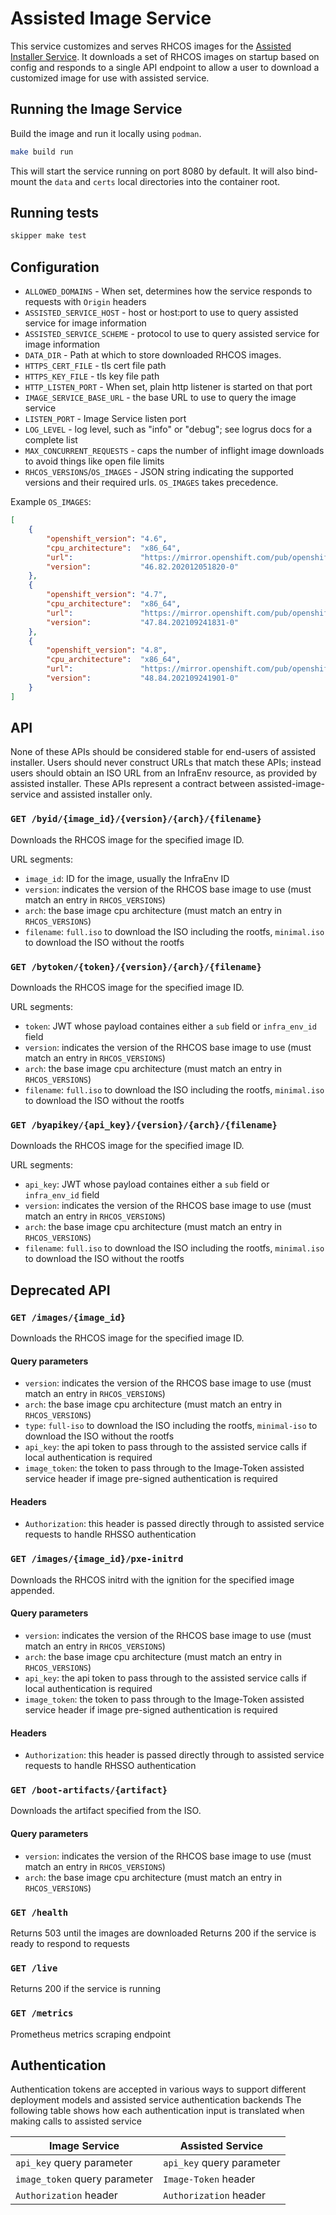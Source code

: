 # Assisted Image Service

This service customizes and serves RHCOS images for the [Assisted Installer Service](https://github.com/openshift/assisted-service).
It downloads a set of RHCOS images on startup based on config and responds to a single API endpoint to allow a user to download a customized image for use with assisted service.

## Running the Image Service

Build the image and run it locally using `podman`.

```bash
make build run
```

This will start the service running on port 8080 by default.
It will also bind-mount the `data` and `certs` local directories into the container root.

## Running tests

```bash
skipper make test
```

## Configuration

- `ALLOWED_DOMAINS` - When set, determines how the service responds to requests with `Origin` headers
- `ASSISTED_SERVICE_HOST` - host or host:port to use to query assisted service for image information
- `ASSISTED_SERVICE_SCHEME` - protocol to use to query assisted service for image information
- `DATA_DIR` - Path at which to store downloaded RHCOS images.
- `HTTPS_CERT_FILE` - tls cert file path
- `HTTPS_KEY_FILE` - tls key file path
- `HTTP_LISTEN_PORT` - When set, plain http listener is started on that port
- `IMAGE_SERVICE_BASE_URL` - the base URL to use to query the image service
- `LISTEN_PORT` - Image Service listen port
- `LOG_LEVEL` - log level, such as "info" or "debug"; see logrus docs for a complete list
- `MAX_CONCURRENT_REQUESTS` - caps the number of inflight image downloads to avoid things like open file limits
- `RHCOS_VERSIONS`/`OS_IMAGES` - JSON string indicating the supported versions and their required urls. `OS_IMAGES` takes precedence.

Example `OS_IMAGES`:
```json
[
	{
		"openshift_version": "4.6",
		"cpu_architecture":  "x86_64",
		"url":               "https://mirror.openshift.com/pub/openshift-v4/x86_64/dependencies/rhcos/4.6/4.6.8/rhcos-4.6.8-x86_64-live.x86_64.iso",
		"version":           "46.82.202012051820-0"
	},
	{
		"openshift_version": "4.7",
		"cpu_architecture":  "x86_64",
		"url":               "https://mirror.openshift.com/pub/openshift-v4/x86_64/dependencies/rhcos/4.7/4.7.33/rhcos-4.7.33-x86_64-live.x86_64.iso",
		"version":           "47.84.202109241831-0"
	},
	{
		"openshift_version": "4.8",
		"cpu_architecture":  "x86_64",
		"url":               "https://mirror.openshift.com/pub/openshift-v4/x86_64/dependencies/rhcos/4.8/4.8.14/rhcos-4.8.14-x86_64-live.x86_64.iso",
		"version":           "48.84.202109241901-0"
	}
]
```

## API

None of these APIs should be considered stable for end-users of assisted
installer. Users should never construct URLs that match these APIs; instead
users should obtain an ISO URL from an InfraEnv resource, as provided by
assisted installer. These APIs represent a contract between
assisted-image-service and assisted installer only.

### `GET /byid/{image_id}/{version}/{arch}/{filename}`

Downloads the RHCOS image for the specified image ID.

URL segments:
- `image_id`: ID for the image, usually the InfraEnv ID
- `version`: indicates the version of the RHCOS base image to use (must match an entry in `RHCOS_VERSIONS`)
- `arch`: the base image cpu architecture (must match an entry in `RHCOS_VERSIONS`)
- `filename`: `full.iso` to download the ISO including the rootfs, `minimal.iso` to download the ISO without the rootfs

### `GET /bytoken/{token}/{version}/{arch}/{filename}`

Downloads the RHCOS image for the specified image ID.

URL segments:
- `token`: JWT whose payload containes either a `sub` field or `infra_env_id` field
- `version`: indicates the version of the RHCOS base image to use (must match an entry in `RHCOS_VERSIONS`)
- `arch`: the base image cpu architecture (must match an entry in `RHCOS_VERSIONS`)
- `filename`: `full.iso` to download the ISO including the rootfs, `minimal.iso` to download the ISO without the rootfs

### `GET /byapikey/{api_key}/{version}/{arch}/{filename}`

Downloads the RHCOS image for the specified image ID.

URL segments:
- `api_key`: JWT whose payload containes either a `sub` field or `infra_env_id` field
- `version`: indicates the version of the RHCOS base image to use (must match an entry in `RHCOS_VERSIONS`)
- `arch`: the base image cpu architecture (must match an entry in `RHCOS_VERSIONS`)
- `filename`: `full.iso` to download the ISO including the rootfs, `minimal.iso` to download the ISO without the rootfs


## Deprecated API

### `GET /images/{image_id}`

Downloads the RHCOS image for the specified image ID.

#### Query parameters

- `version`: indicates the version of the RHCOS base image to use (must match an entry in `RHCOS_VERSIONS`)
- `arch`: the base image cpu architecture (must match an entry in `RHCOS_VERSIONS`)
- `type`: `full-iso` to download the ISO including the rootfs, `minimal-iso` to download the ISO without the rootfs
- `api_key`: the api token to pass through to the assisted service calls if local authentication is required
- `image_token`: the token to pass through to the Image-Token assisted service header if image pre-signed authentication is required

#### Headers

- `Authorization`: this header is passed directly through to assisted service requests to handle RHSSO authentication

### `GET /images/{image_id}/pxe-initrd`

Downloads the RHCOS initrd with the ignition for the specified image appended.

#### Query parameters

- `version`: indicates the version of the RHCOS base image to use (must match an entry in `RHCOS_VERSIONS`)
- `arch`: the base image cpu architecture (must match an entry in `RHCOS_VERSIONS`)
- `api_key`: the api token to pass through to the assisted service calls if local authentication is required
- `image_token`: the token to pass through to the Image-Token assisted service header if image pre-signed authentication is required

#### Headers

- `Authorization`: this header is passed directly through to assisted service requests to handle RHSSO authentication

### `GET /boot-artifacts/{artifact}`

Downloads the artifact specified from the ISO.

#### Query parameters

- `version`: indicates the version of the RHCOS base image to use (must match an entry in `RHCOS_VERSIONS`)
- `arch`: the base image cpu architecture (must match an entry in `RHCOS_VERSIONS`)

### `GET /health`

Returns 503 until the images are downloaded
Returns 200 if the service is ready to respond to requests

### `GET /live`

Returns 200 if the service is running

### `GET /metrics`

Prometheus metrics scraping endpoint

## Authentication

Authentication tokens are accepted in various ways to support different deployment models and assisted service authentication backends
The following table shows how each authentication input is translated when making calls to assisted service

| Image Service                 | Assisted Service          |
|-------------------------------|---------------------------|
| `api_key` query parameter     | `api_key` query parameter |
| `image_token` query parameter | `Image-Token` header      |
| `Authorization` header        | `Authorization` header    |
